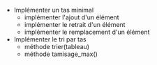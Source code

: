 - Implémenter un tas minimal
  - implémenter l'ajout d'un élément
  - implémenter le retrait d'un élément
  - implémenter le remplacement d'un élément
- Implémenter le tri par tas
  - méthode trier(tableau)
  - méthode tamisage_max()
